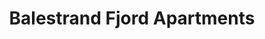 ---
# HUGO

# SEO

# CONTENT
title: Balestrand Fjord Apartments
description: Looking for a place to stay in Balestrand? We have new, high standard apartments in the hearth of Balestrand. Balconies with an amazing fjord view. Fully furnished, well equipped kitchen and bathroom. Perfect for a small family or if you are looking for a flexible stay.
intro: Looking for a place to stay in Balestrand? We have new, high standard apartments in the hearth of Balestrand. Balconies with an amazing fjord view. Fully furnished, well equipped kitchen and bathroom. Perfect for a small family or if you are looking for a flexible stay.
intro_button: View our apartments
images:
- src: /images/IMG_6391.jpeg
- src: /images/IMG_6377.jpeg
- src: /images/IMG_6377.jpeg
- src: /images/IMG_6248.jpg
- src: /images/jetski.jpg

items:
- title: Rental
  images:
      - src: /images/IMG_9845-HDR-492x277.jpg
        alt: Image of made bed
  text: We rent apartments and jet skis in the center of Balestrand. Perfect for short day trips in the local area.
  link:
    text: More information
    href : /en/rental

- title: Activities
  images:
      - src: /images/IMG_6248-492x277.jpg
        alt: Image of mountains in esefjord
  text: Balestrand has a lot to offer you as a visitor. Whether you travel alone or in a group. There is a lot to choose from.
  link:
    text: Find activities in Balestrand. 
    href: /en/activities
---